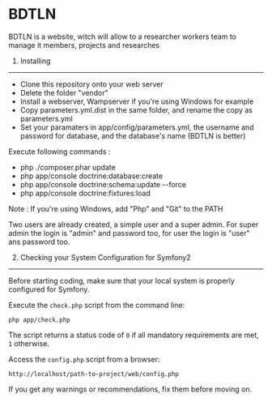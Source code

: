 BDTLN
======

BDTLN is a website, witch will allow to a researcher workers team to manage it members, projects and researches

1) Installing
--------------

- Clone this repository onto your web server
- Delete the folder "vendor"
- Install a webserver, Wampserver if you're using Windows for example
- Copy parameters.yml.dist in the same folder, and rename the copy as parameters.yml
- Set your paramaters in app/config/parameters.yml, the username and password for database, and the database's name (BDTLN is better)

Execute following commands :
+ php ./composer.phar update
+ php app/console doctrine:database:create
+ php app/console doctrine:schema:update --force
+ php app/console doctrine:fixtures:load

Note : If you're using Windows, add "Php" and "Git" to the PATH

Two users are already created, a simple user and a super admin.
For super admin the login is "admin" and password too, for user the login is "user" ans password too.

2) Checking your System Configuration for Symfony2
---------------------------------------------------

Before starting coding, make sure that your local system is properly
configured for Symfony.

Execute the `check.php` script from the command line:

    php app/check.php

The script returns a status code of `0` if all mandatory requirements are met,
`1` otherwise.

Access the `config.php` script from a browser:

    http://localhost/path-to-project/web/config.php

If you get any warnings or recommendations, fix them before moving on.
